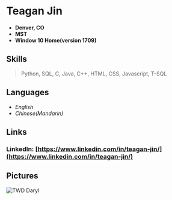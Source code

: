 # Teagan Jin
* **Denver, CO**
* **MST**
* **Window 10 Home(version 1709)**

## Skills

>Python, SQL, C, Java, C++, HTML, CSS, Javascript, T-SQL

## Languages
* _English_
* _Chinese(Mandarin)_

## Links
### LinkedIn: [https://www.linkedin.com/in/teagan-jin/](https://www.linkedin.com/in/teagan-jin/) 
## Pictures
![TWD Daryl](http://www.imaginativeink.co.uk/store/wp-content/uploads/2016/07/14/TDT-TWD-Daryl-Dixon-Alpha-large-Sand.png)
